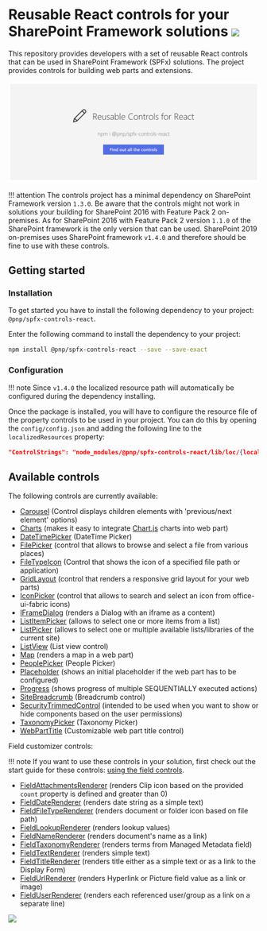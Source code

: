 # Reusable React controls for your SharePoint Framework solutions ![](https://img.shields.io/npm/v/@pnp/spfx-controls-react.svg)

This repository provides developers with a set of reusable React controls that can be used in SharePoint Framework (SPFx) solutions. The project provides controls for building web parts and extensions.

![Placeholder example](./assets/placeholder-intro.png)

!!! attention
    The controls project has a minimal dependency on SharePoint Framework version `1.3.0`. Be aware that the controls might not work in solutions your building for SharePoint 2016 with Feature Pack 2 on-premises. As for SharePoint 2016 with Feature Pack 2 version `1.1.0` of the SharePoint framework is the only version that can be used. SharePoint 2019 on-premises uses SharePoint framework `v1.4.0` and therefore should be fine to use with these controls.

## Getting started

### Installation

To get started you have to install the following dependency to your project: `@pnp/spfx-controls-react`.

Enter the following command to install the dependency to your project:

```bash
npm install @pnp/spfx-controls-react --save --save-exact
```

### Configuration

!!! note
    Since `v1.4.0` the localized resource path will automatically be configured during the dependency installing.

Once the package is installed, you will have to configure the resource file of the property controls to be used in your project. You can do this by opening the `config/config.json` and adding the following line to the `localizedResources` property:

```json
"ControlStrings": "node_modules/@pnp/spfx-controls-react/lib/loc/{locale}.js"
```

## Available controls

The following controls are currently available:

- [Carousel](./controls/Carousel) (Control displays children elements with 'previous/next element' options)
- [Charts](./controls/ChartControl) (makes it easy to integrate [Chart.js](https://www.chartjs.org/) charts into web part)
- [DateTimePicker](./controls/DateTimePicker) (DateTime Picker)
- [FilePicker](./controls/FilePicker) (control that allows to browse and select a file from various places)
- [FileTypeIcon](./controls/FileTypeIcon) (Control that shows the icon of a specified file path or application)
- [GridLayout](./controls/GridLayout) (control that renders a responsive grid layout for your web parts)
- [IconPicker](./controls/IconPicker) (control that allows to search and select an icon from office-ui-fabric icons)
- [IFrameDialog](./controls/IFrameDialog) (renders a Dialog with an iframe as a content)
- [ListItemPicker](./controls/ListItemPicker) (allows to select one or more items from a list)
- [ListPicker](./controls/ListPicker) (allows to select one or multiple available lists/libraries of the current site)
- [ListView](./controls/ListView) (List view control)
- [Map](./controls/Map) (renders a map in a web part)
- [PeoplePicker](./controls/PeoplePicker) (People Picker)
- [Placeholder](./controls/Placeholder) (shows an initial placeholder if the web part has to be configured)
- [Progress](./controls/Progress) (shows progress of multiple SEQUENTIALLY executed actions)
- [SiteBreadcrumb](./controls/SiteBreadcrumb) (Breadcrumb control)
- [SecurityTrimmedControl](./controls/SecurityTrimmedControl) (intended to be used when you want to show or hide components based on the user permissions)
- [TaxonomyPicker](./controls/TaxonomyPicker) (Taxonomy Picker)
- [WebPartTitle](./controls/WebPartTitle) (Customizable web part title control)


Field customizer controls:

!!! note
    If you want to use these controls in your solution, first check out the start guide for these controls: [using the field controls](./controls/fields/main).

- [FieldAttachmentsRenderer](./controls/fields/FieldAttachmentsRenderer) (renders Clip icon based on the provided `count` property is defined and greater than 0)
- [FieldDateRenderer](./controls/fields/FieldDateRenderer) (renders date string as a simple text)
- [FieldFileTypeRenderer](./controls/fields/FieldFileTypeRenderer) (renders document or folder icon based on file path)
- [FieldLookupRenderer](./controls/fields/FieldLookupRenderer) (renders lookup values)
- [FieldNameRenderer](./controls/fields/FieldNameRenderer) (renders document's name as a link)
- [FieldTaxonomyRenderer](./controls/fields/FieldTaxonomyRenderer) (renders terms from Managed Metadata field)
- [FieldTextRenderer](./controls/fields/FieldTextRenderer) (renders simple text)
- [FieldTitleRenderer](./controls/fields/FieldTitleRenderer) (renders title either as a simple text or as a link to the Display Form)
- [FieldUrlRenderer](./controls/fields/FieldUrlRenderer) (renders Hyperlink or Picture field value as a link or image)
- [FieldUserRenderer](./controls/fields/FieldUserRenderer) (renders each referenced user/group as a link on a separate line)

![](https://telemetry.sharepointpnp.com/sp-dev-fx-controls-react/wiki)
